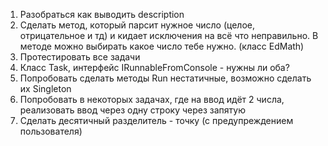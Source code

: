 1. Разобраться как выводить description 
3. Сделать метод, который парсит нужное число (целое, отрицательное и тд) и кидает исключения на всё что неправильно. В методе можно выбирать какое число тебе нужно. (класс EdMath)
4. Протестировать все задачи
7. Класс Task, интерфейс IRunnableFromConsole - нужны ли оба?
8. Попробовать сделать методы Run нестатичные, возможно сделать их Singleton
9. Попробовать в некоторых задачах, где на ввод идёт 2 числа, реализовать ввод через одну строку через запятую
10. Сделать десятичный разделитель - точку (с предупреждением пользователя)
